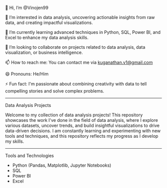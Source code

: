 👋 Hi, I’m @Vinojen99

👀 I’m interested in data analysis, uncovering actionable insights from raw data, and creating impactful visualizations.

🌱 I’m currently learning advanced techniques in Python, SQL, Power BI, and Excel to enhance my data analysis skills. 

💞️ I’m looking to collaborate on projects related to data analysis, data visualization, or business intelligence. 

📫 How to reach me: You can contact me via kuganathan.v1@gmail.com

😄 Pronouns: He/Him

⚡ Fun fact: I'm passionate about combining creativity with data to tell compelling stories and solve complex problems. 
- - - - - - - - - - - - - - - - - - 
Data Analysis Projects 

Welcome to my collection of data analysis projects! This repository showcases the work I've done in the field of data analysis, where I explore various datasets, uncover trends, and build insightful visualizations to drive data-driven decisions.
I am constantly learning and experimenting with new tools and techniques, and this repository reflects my progress as I develop my skills. 
- - - - - - - - - - - - - - - - - - 

Tools and Technologies
- Python (Pandas, Matplotlib, Jupyter Notebooks)
- SQL
- Power BI
- Excel



<!---
Vinojen99/Vinojen99 is a ✨ special ✨ repository because its `README.md` (this file) appears on your GitHub profile.
You can click the Preview link to take a look at your changes.
--->
